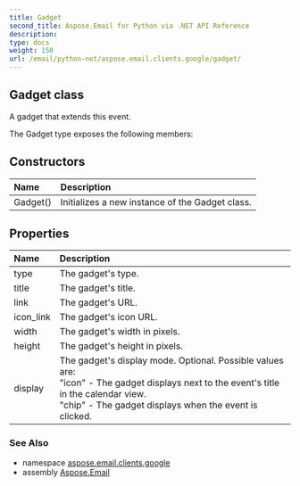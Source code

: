 ```yaml
---
title: Gadget
second_title: Aspose.Email for Python via .NET API Reference
description: 
type: docs
weight: 150
url: /email/python-net/aspose.email.clients.google/gadget/
---
```


## Gadget class

A gadget that extends this event.

The Gadget type exposes the following members:
## Constructors
| Name | Description |
| :- | :- |
|Gadget()|Initializes a new instance of the Gadget class.|
## Properties
| Name | Description |
| :- | :- |
|type|The gadget's type.|
|title|The gadget's title.|
|link|The gadget's URL.|
|icon_link|The gadget's icon URL.|
|width|The gadget's width in pixels.|
|height|The gadget's height in pixels.|
|display|The gadget's display mode. Optional. Possible values are:<br/>            "icon" - The gadget displays next to the event's title in the calendar view.<br/>            "chip" - The gadget displays when the event is clicked.|

### See Also

* namespace [aspose.email.clients.google](/email/python-net/aspose.email.clients.google/)
* assembly [Aspose.Email](/slides/python-net/)

